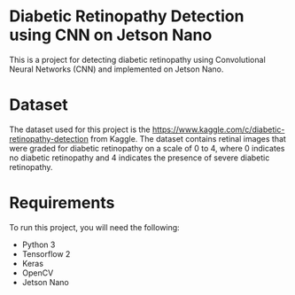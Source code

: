 # Diabetic Retinopathy Detection using CNN on Jetson Nano
This is a project for detecting diabetic retinopathy using Convolutional Neural Networks (CNN) and implemented on Jetson Nano.
# Dataset
The dataset used for this project is the https://www.kaggle.com/c/diabetic-retinopathy-detection from Kaggle. The dataset contains retinal images that were graded for diabetic retinopathy on a scale of 0 to 4, where 0 indicates no diabetic retinopathy and 4 indicates the presence of severe diabetic retinopathy.
# Requirements
To run this project, you will need the following:

* Python 3
* Tensorflow 2
* Keras
* OpenCV
* Jetson Nano
